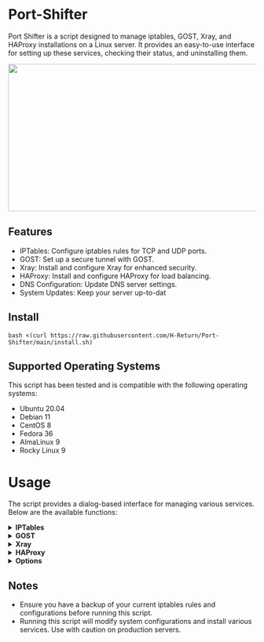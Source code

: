 # Port-Shifter

Port Shifter is a script designed to manage iptables, GOST, Xray, and HAProxy installations on a Linux server. It provides an easy-to-use interface for setting up these services, checking their status, and uninstalling them.

<div align='center'><img style="aspect-ratio:1448/659;" src="https://github.com/H-Return/Port-Shifter/assets/151555003/e94952f8-f85b-4241-83b9-a2e9b7958b8b" width="600" height="300"></div>

## Features
- IPTables: Configure iptables rules for TCP and UDP ports.
- GOST: Set up a secure tunnel with GOST.
- Xray: Install and configure Xray for enhanced security.
- HAProxy: Install and configure HAProxy for load balancing.
- DNS Configuration: Update DNS server settings.
- System Updates: Keep your server up-to-dat

## Install
```shell
bash <(curl https://raw.githubusercontent.com/H-Return/Port-Shifter/main/install.sh)
```
## Supported Operating Systems

This script has been tested and is compatible with the following operating systems:

* Ubuntu 20.04
* Debian 11
* CentOS 8
* Fedora 36
* AlmaLinux 9
* Rocky Linux 9

# Usage
The script provides a dialog-based interface for managing various services. Below are the available functions:

<details>
<summary><b>IPTables</b></summary>

<div align='center'><img style="aspect-ratio:1448/659;" src="https://github.com/H-Return/Port-Shifter/assets/151555003/a8b48e18-736a-4e2e-8877-a3bf0d79059d" width="600" height="400"></div><br>

1.Install IPTables:

- Configures iptables rules for TCP and UDP ports.
- Prompts for server IP and ports to be configured.

2.Check IPTables Ports:
  
- Displays the current iptables rules and service status.

3.Uninstall IPTables:

- Removes iptables rules and stops the service.
</details>
<details>
<summary><b>GOST</b></summary>

<div align='center'><img style="aspect-ratio:1448/659;" src="https://github.com/H-Return/Port-Shifter/assets/151555003/d76a56c4-44b9-4445-857c-e8c10f1fe7ef" width="600" height="400"></div><br>

1.Install GOST:

- Downloads and installs GOST.
- Prompts for domain/IP and port configuration.

2.Check GOST Ports:

- Displays the current GOST ports and service status.

3.Add Another Port to GOST:

- Adds a new port and domain/IP to the existing GOST configuration.

4.Uninstall GOST:

- Stops and removes GOST service and binary.
</details>
<details>
<summary><b>Xray</b></summary>

<div align='center'><img style="aspect-ratio:1448/659;" src="https://github.com/H-Return/Port-Shifter/assets/151555003/95258975-7792-4178-a83f-876497f3d8a2" width="600" height="400"></div><br>

1.Install Xray:

- Installs Xray using the official script.
- Prompts for domain/IP and port configuration.

2.Check Xray Service:

- Displays the current Xray ports and service status.

3.Add Another Inbound:

- Adds a new inbound configuration to Xray.

4.Remove Inbound:

- Removes an existing inbound configuration from Xray.

5.Uninstall Xray:

- Removes Xray configuration and uninstalls the service.
</details>
<details>
<summary><b>HAProxy</b></summary>

<div align='center'><img style="aspect-ratio:1448/659;" src="https://github.com/H-Return/Port-Shifter/assets/151555003/fdad23d7-6d0f-446f-867a-bf7df51a57fe" width="600" height="400"></div><br>
  
1.Install HAProxy:

- Installs HAProxy and configures it based on user input.

2.Check HAProxy:

- Displays the current HAProxy ports and service status.

3.Uninstall HAProxy:

- Stops and removes HAProxy service and configuration.
</details>

<details>
<summary><b>Options</b></summary>

<div align='center'><img style="aspect-ratio:1448/659;" src="https://github.com/H-Return/Port-Shifter/assets/151555003/52165edf-71df-4fbb-904c-c8fdf566c374" width="600" height="400"></div><br>
  
1.Configure DNS:

- Updates DNS server settings.

2.Update Server:

- Updates the server's package list and installed packages.
</details>

## Notes
- Ensure you have a backup of your current iptables rules and configurations before running this script.
- Running this script will modify system configurations and install various services. Use with caution on production servers.
